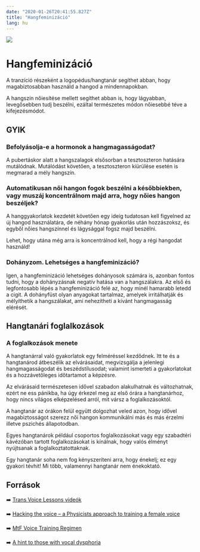 ```yaml
---
date: "2020-01-26T20:41:55.827Z"
title: "Hangfeminizáció"
lang: hu
---
```


<div class="header-image"><img src="assets/images/undraw_mindfulness.svg" /></div>

# Hangfeminizáció

A tranzíció részeként a logopédus/hangtanár segíthet abban, hogy magabiztosabban használd a hangod a mindennapokban.

A hangszín nőiesítése mellett segíthet abban is, hogy lágyabban, levegősebben tudj beszélni, ezáltal természetes módon nőiesebbé téve a kifejezésmódot.

## GYIK

### Befolyásolja-e a hormonok a hangmagasságodat?

A pubertáskor alatt a hangszalagok elsősorban a tesztoszteron hatására mutálódnak. Mutálódást követően, a tesztoszteron kiürülése esetén is megmarad a mély hangszín.

### Automatikusan női hangon fogok beszélni a későbbiekben, vagy muszáj koncentrálnom majd arra, hogy nőies hangon beszéljek?

A hanggyakorlatok kezdetét követően egy ideig tudatosan kell figyelned az új hangod használatára, de néhány hónap gyakorlás után hozzászoksz, és egyből nőies hangszínnel és lágysággal fogsz majd beszélni.

Lehet, hogy utána még arra is koncentrálnod kell, hogy a régi hangodat használd!

### Dohányzom. Lehetséges a hangfeminizáció?

Igen, a hangfeminizáció lehetséges dohányosok számára is, azonban fontos tudni, hogy a dohányzásnak negatív hatása van a hangszálakra. Az első és legfontosabb lépés a hangfeminizáció felé az, hogy minél hamarabb letedd a cigit. A dohányfüst olyan anyagokat tartalmaz, amelyek irritálhatják és mélyíthetik a hangszálakat, ami nehezítheti a kívánt hangmagasság elérését.

## Hangtanári foglalkozások

### A foglalkozások menete
A hangtanárral való gyakorlatok egy felméréssel kezdődnek. Itt te és a hangtanárod átbeszélik az elvárásaidat, megvizsgálja a jelenlegi hangmagasságodat és beszédstílusodat; valamint ismerteti a gyakorlatokat és a hozzávetőleges időtartamot a képzésre.

Az elvárásaid természetesen idővel szabadon alakulhatnak és változhatnak, ezért ne ess pánikba, ha úgy érkezel meg az első órára a hangtanárhoz, hogy nincs világos elképzelésed arról, mit vársz a foglalkozásoktól. 

A hangtanár az órákon felül együtt dolgozhat veled azon, hogy idővel magabiztosságot szerezz női hangon kommunikálni más és más érzelmi illetve pszichés állapotodban.

Egyes hangtanárok például csoportos foglalkozásokat vagy egy szabadtéri kávézóban tartott foglalkozásokat is kínálnak, hogy valós élményt nyújtsanak a foglalkoztatottaknak.

Egy hangtanár soha nem fog kényszeríteni arra, hogy énekelj; ez egy gyakori tévhit! Mi több, valamennyi hangtanár nem énekoktató.


## Források

➡️ [Trans Voice Lessons videók](https://www.youtube.com/channel/UCBYlEnfAUbrYSwF0VujcmHA)

➡️ [Hacking the voice – a Physicists approach to training a female voice](hhttps://www.reddit.com/r/asktransgender/comments/5hgusl/hacking_the_voice_a_physicists_approach_to/)

➡️ [MtF Voice Training Regimen](https://reddit.com/r/asktransgender/comments/1ske7b/mtf_voice_training_regimen/?utm_content=title)

➡️ [A hint to those with vocal dysphoria](https://www.reddit.com/r/MtF/comments/11cvfh3/a_hint_to_those_with_vocal_dysphoria/?utm_source=pocket_saves)

